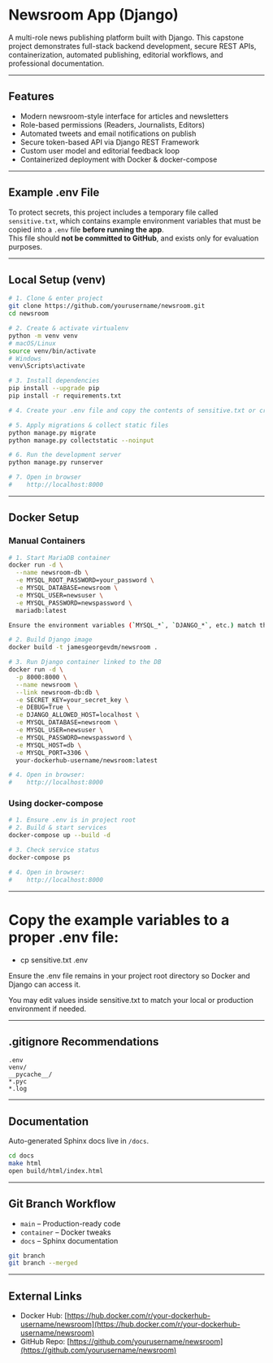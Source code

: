 # Newsroom App (Django)

A multi-role news publishing platform built with Django. This capstone project demonstrates full-stack backend development, secure REST APIs, containerization, automated publishing, editorial workflows, and professional documentation.

---

## Features

- Modern newsroom-style interface for articles and newsletters  
- Role-based permissions (Readers, Journalists, Editors)  
- Automated tweets and email notifications on publish  
- Secure token-based API via Django REST Framework  
- Custom user model and editorial feedback loop  
- Containerized deployment with Docker & docker-compose  

---

## Example .env File

To protect secrets, this project includes a temporary file called `sensitive.txt`, which contains example environment variables that must be copied into a `.env` file **before running the app**.  
This file should **not be committed to GitHub**, and exists only for evaluation purposes.

---

## Local Setup (venv)

```bash
# 1. Clone & enter project
git clone https://github.com/yourusername/newsroom.git
cd newsroom

# 2. Create & activate virtualenv
python -m venv venv
# macOS/Linux
source venv/bin/activate
# Windows
venv\Scripts\activate

# 3. Install dependencies
pip install --upgrade pip
pip install -r requirements.txt

# 4. Create your .env file and copy the contents of sensitive.txt or create your own variables

# 5. Apply migrations & collect static files
python manage.py migrate
python manage.py collectstatic --noinput

# 6. Run the development server
python manage.py runserver

# 7. Open in browser
#    http://localhost:8000
```

---

## Docker Setup

### Manual Containers

```bash
# 1. Start MariaDB container
docker run -d \
  --name newsroom-db \
  -e MYSQL_ROOT_PASSWORD=your_password \
  -e MYSQL_DATABASE=newsroom \
  -e MYSQL_USER=newsuser \
  -e MYSQL_PASSWORD=newspassword \
  mariadb:latest

Ensure the environment variables (`MYSQL_*`, `DJANGO_*`, etc.) match those in your `.env` file or `sensitive.txt`

# 2. Build Django image
docker build -t jamesgeorgevdm/newsroom .

# 3. Run Django container linked to the DB
docker run -d \
  -p 8000:8000 \
  --name newsroom \
  --link newsroom-db:db \
  -e SECRET_KEY=your_secret_key \
  -e DEBUG=True \
  -e DJANGO_ALLOWED_HOST=localhost \
  -e MYSQL_DATABASE=newsroom \
  -e MYSQL_USER=newsuser \
  -e MYSQL_PASSWORD=newspassword \
  -e MYSQL_HOST=db \
  -e MYSQL_PORT=3306 \
  your-dockerhub-username/newsroom:latest

# 4. Open in browser:
#    http://localhost:8000
```

### Using docker-compose

```bash
# 1. Ensure .env is in project root
# 2. Build & start services
docker-compose up --build -d

# 3. Check service status
docker-compose ps

# 4. Open in browser:
#    http://localhost:8000
```

---

# Copy the example variables to a proper .env file:
- cp sensitive.txt .env

Ensure the .env file remains in your project root directory so Docker and Django can access it.

You may edit values inside sensitive.txt to match your local or production environment if needed.

---

## .gitignore Recommendations

```
.env
venv/
__pycache__/
*.pyc
*.log
```

---

## Documentation

Auto-generated Sphinx docs live in `/docs`.

```bash
cd docs
make html
open build/html/index.html
```

---

## Git Branch Workflow

- `main` – Production-ready code  
- `container` – Docker tweaks  
- `docs` – Sphinx documentation

```bash
git branch
git branch --merged
```

---

## External Links

- Docker Hub: [https://hub.docker.com/r/your-dockerhub-username/newsroom](https://hub.docker.com/r/your-dockerhub-username/newsroom)  
- GitHub Repo: [https://github.com/yourusername/newsroom](https://github.com/yourusername/newsroom)
